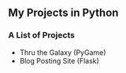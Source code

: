 ## My Projects in Python
<h3>A List of Projects</h3>
<ul>
  <li>Thru the Galaxy (PyGame)
  <li>Blog Posting Site (Flask)
<ul>
